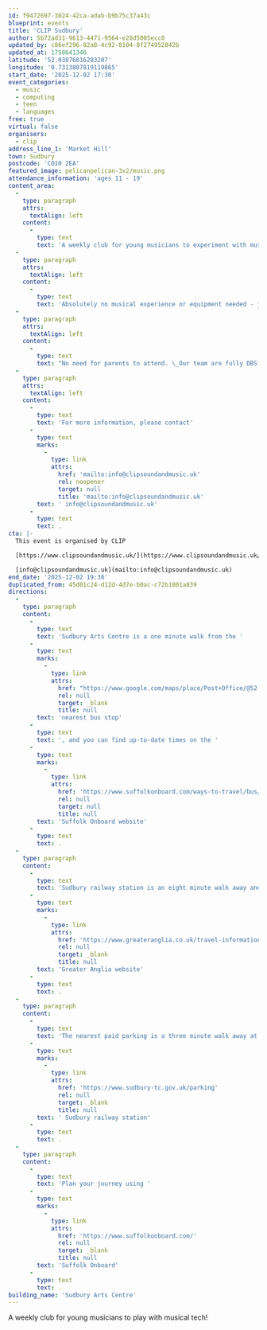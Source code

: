 ```yaml
---
id: f9472697-3024-42ca-adab-b9b75c37a43c
blueprint: events
title: 'CLIP Sudbury'
author: 5b72ad31-9613-4471-9564-e28d5005ecc0
updated_by: c86ef296-82a8-4c92-8104-8f274952842b
updated_at: 1758641346
latitude: '52.03876816283207'
longitude: '0.7313807819119865'
start_date: '2025-12-02 17:30'
event_categories:
  - music
  - computing
  - teen
  - languages
free: true
virtual: false
organisers:
  - clip
address_line_1: 'Market Hill'
town: Sudbury
postcode: 'CO10 2EA'
featured_image: pelicanpelican-3x2/music.png
attendance_information: 'ages 11 - 19'
content_area:
  -
    type: paragraph
    attrs:
      textAlign: left
    content:
      -
        type: text
        text: 'A weekly club for young musicians to experiment with musical tech, play sound and music games and work collaboratively in a fun and supportive musical environment.'
  -
    type: paragraph
    attrs:
      textAlign: left
    content:
      -
        type: text
        text: 'Absolutely no musical experience or equipment needed - just bring yourself!'
  -
    type: paragraph
    attrs:
      textAlign: left
    content:
      -
        type: text
        text: "No need for parents to attend. \_Our team are fully DBS checked.\_"
  -
    type: paragraph
    attrs:
      textAlign: left
    content:
      -
        type: text
        text: 'For more information, please contact'
      -
        type: text
        marks:
          -
            type: link
            attrs:
              href: 'mailto:info@clipsoundandmusic.uk'
              rel: noopener
              target: null
              title: 'mailto:info@clipsoundandmusic.uk'
        text: ' info@clipsoundandmusic.uk'
      -
        type: text
        text: .
cta: |-
  This event is organised by CLIP

  [https://www.clipsoundandmusic.uk/](https://www.clipsoundandmusic.uk/) 

  [info@clipsoundandmusic.uk](mailto:info@clipsoundandmusic.uk)
end_date: '2025-12-02 19:30'
duplicated_from: 45d01c24-d12d-4d7e-b0ac-c72b1001a839
directions:
  -
    type: paragraph
    content:
      -
        type: text
        text: 'Sudbury Arts Centre is a one minute walk from the '
      -
        type: text
        marks:
          -
            type: link
            attrs:
              href: "https://www.google.com/maps/place/Post+Office/@52.0390059,0.7290549,17z/data=!4m23!1m16!4m15!1m6!1m2!1s0x47d85572debceccf:0xe403bdb3949223c3!2sPost+Office,+Sudbury+CO10+1RF!2m2!1d0.731874!2d52.039402!1m6!1m2!1s0x47d855731b7ce873:0x7277a1b5616dca22!2sSudbury+Arts+Centre,+Arts+Centre+(St+Peter's,+Market+Hill,+Sudbury+CO10+2EA!2m2!1d0.7314094!2d52.0386735!3e2!3m5!1s0x47d85572debceccf:0xe403bdb3949223c3!8m2!3d52.039402!4d0.731874!16s%2Fg%2F1q67mf02b?entry=ttu&g_ep=EgoyMDI0MDkwMi4xIKXMDSoASAFQAw%3D%3D"
              rel: null
              target: _blank
              title: null
        text: 'nearest bus stop'
      -
        type: text
        text: ', and you can find up-to-date times on the '
      -
        type: text
        marks:
          -
            type: link
            attrs:
              href: 'https://www.suffolkonboard.com/ways-to-travel/bus/bus-timetable-updates/'
              rel: null
              target: null
              title: null
        text: 'Suffolk Onboard website'
      -
        type: text
        text: .
  -
    type: paragraph
    content:
      -
        type: text
        text: 'Sudbury railway station is an eight minute walk away and you can find times on the '
      -
        type: text
        marks:
          -
            type: link
            attrs:
              href: 'https://www.greateranglia.co.uk/travel-information/station-information/suy'
              rel: null
              target: _blank
              title: null
        text: 'Greater Anglia website'
      -
        type: text
        text: .
  -
    type: paragraph
    content:
      -
        type: text
        text: 'The nearest paid parking is a three minute walk away at'
      -
        type: text
        marks:
          -
            type: link
            attrs:
              href: 'https://www.sudbury-tc.gov.uk/parking'
              rel: null
              target: _blank
              title: null
        text: ' Sudbury railway station'
      -
        type: text
        text: .
  -
    type: paragraph
    content:
      -
        type: text
        text: 'Plan your journey using '
      -
        type: text
        marks:
          -
            type: link
            attrs:
              href: 'https://www.suffolkonboard.com/'
              rel: null
              target: _blank
              title: null
        text: 'Suffolk Onboard'
      -
        type: text
        text: .
building_name: 'Sudbury Arts Centre'
---
```

A weekly club for young musicians to play with musical tech!